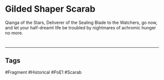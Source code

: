 # Gilded Shaper Scarab
Qianga of the Stars, Deliverer of the Sealing Blade to the Watchers, go now, and let your half-dreamt life be troubled by nightmares of achromic hunger no more.

#
---
## Tags
#Fragment
#Historical 
#PoE1 
#Scarab 
